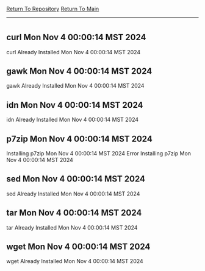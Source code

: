 [Return To Repository](https://github.com/DigitalWarrior/piholeparser/)
[Return To Main](https://github.com/DigitalWarrior/piholeparser/blob/master/RecentRunLogs/Mainlog.md)
____________________________________
# 
## curl Mon Nov  4 00:00:14 MST 2024
curl Already Installed Mon Nov  4 00:00:14 MST 2024
## gawk Mon Nov  4 00:00:14 MST 2024
gawk Already Installed Mon Nov  4 00:00:14 MST 2024
## idn Mon Nov  4 00:00:14 MST 2024
idn Already Installed Mon Nov  4 00:00:14 MST 2024
## p7zip Mon Nov  4 00:00:14 MST 2024
Installing p7zip Mon Nov  4 00:00:14 MST 2024
Error Installing p7zip Mon Nov  4 00:00:14 MST 2024
## sed Mon Nov  4 00:00:14 MST 2024
sed Already Installed Mon Nov  4 00:00:14 MST 2024
## tar Mon Nov  4 00:00:14 MST 2024
tar Already Installed Mon Nov  4 00:00:14 MST 2024
## wget Mon Nov  4 00:00:14 MST 2024
wget Already Installed Mon Nov  4 00:00:14 MST 2024
